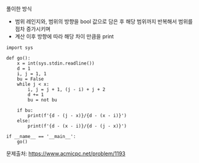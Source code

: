 풀이한 방식
- 범위 레인지와, 범위의 방향을 bool 값으로 담은 후 해당 범위까지 반복해서 범위를 점차 증가시키며
- 계산 이후 방향에 따라 해당 차이 만큼을 print 
```python3
import sys

def go():
    x = int(sys.stdin.readline())
    d = 1
    i, j = 1, 1
    bu = False
    while j < x:
        i, j = j + 1, (j - i) + j + 2
        d += 1
        bu = not bu

    if bu:
        print(f'{d - (j - x)}/{d - (x - i)}')
    else:
        print(f'{d - (x - i)}/{d - (j - x)}')

if __name__ == '__main__':
    go()
```
문제출처: https://www.acmicpc.net/problem/1193
